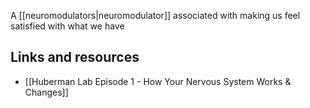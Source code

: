 A [[neuromodulators|neuromodulator]] associated with making us feel satisfied with what we have

## Links and resources

- [[Huberman Lab Episode 1 - How Your Nervous System Works & Changes]]

